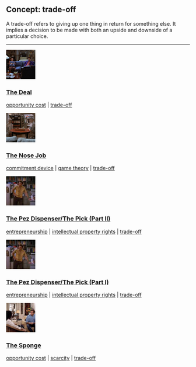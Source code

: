 ## Concept: trade-off

A trade-off refers to giving up one thing in return for something else. It implies a decision to be made with both an upside and downside of a particular choice.

<hr>
<div class="clip-listing">
<img src="media/icons/deal_clip1.jpg" alt="The Deal icon">

### [The Deal](../clip/15/)

[opportunity cost](/concept/opportunity-cost/) | [trade-off](/concept/trade-off/)
</div>

<div class="clip-listing">
<img src="media/icons/nose_job.jpg" alt="The Nose Job icon">

### [The Nose Job](../clip/22/)

[commitment device](/concept/commitment-device/) | [game theory](/concept/game-theory/) | [trade-off](/concept/trade-off/)
</div>

<div class="clip-listing">
<img src="media/icons/pez_dispenser_pick_.jpg" alt="The Pez Dispenser/The Pick (Part II) icon">

### [The Pez Dispenser/The Pick (Part II)](../clip/92/)

[entrepreneurship](/concept/entrepreneurship/) | [intellectual property rights](/concept/intellectual-property-rights/) | [trade-off](/concept/trade-off/)
</div>

<div class="clip-listing">
<img src="media/icons/pez_dispenser_pick.jpg" alt="The Pez Dispenser/The Pick (Part I) icon">

### [The Pez Dispenser/The Pick (Part I)](../clip/91/)

[entrepreneurship](/concept/entrepreneurship/) | [intellectual property rights](/concept/intellectual-property-rights/) | [trade-off](/concept/trade-off/)
</div>

<div class="clip-listing">
<img src="media/icons/sponge_clip1.jpg" alt="The Sponge icon">

### [The Sponge](../clip/68/)

[opportunity cost](/concept/opportunity-cost/) | [scarcity](/concept/scarcity/) | [trade-off](/concept/trade-off/)
</div>

